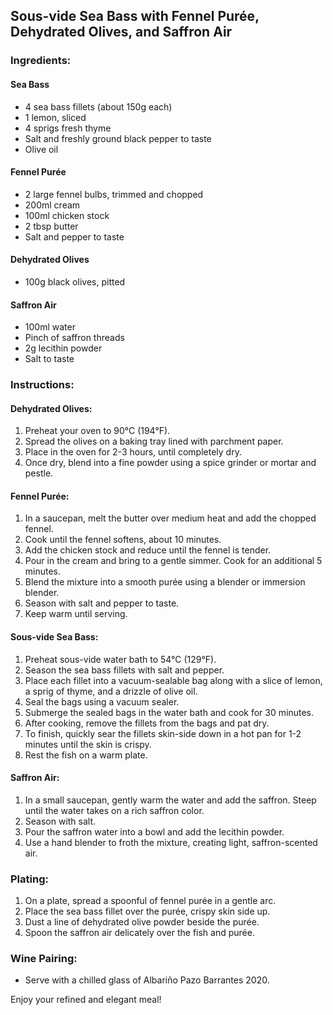 ## Sous-vide Sea Bass with Fennel Purée, Dehydrated Olives, and Saffron Air

### Ingredients:

#### Sea Bass
- 4 sea bass fillets (about 150g each)
- 1 lemon, sliced
- 4 sprigs fresh thyme
- Salt and freshly ground black pepper to taste
- Olive oil

#### Fennel Purée
- 2 large fennel bulbs, trimmed and chopped
- 200ml cream
- 100ml chicken stock
- 2 tbsp butter
- Salt and pepper to taste

#### Dehydrated Olives
- 100g black olives, pitted

#### Saffron Air
- 100ml water
- Pinch of saffron threads
- 2g lecithin powder
- Salt to taste

### Instructions:

#### Dehydrated Olives:
1. Preheat your oven to 90°C (194°F).
2. Spread the olives on a baking tray lined with parchment paper.
3. Place in the oven for 2-3 hours, until completely dry.
4. Once dry, blend into a fine powder using a spice grinder or mortar and pestle.

#### Fennel Purée:
1. In a saucepan, melt the butter over medium heat and add the chopped fennel.
2. Cook until the fennel softens, about 10 minutes.
3. Add the chicken stock and reduce until the fennel is tender.
4. Pour in the cream and bring to a gentle simmer. Cook for an additional 5 minutes.
5. Blend the mixture into a smooth purée using a blender or immersion blender.
6. Season with salt and pepper to taste.
7. Keep warm until serving.

#### Sous-vide Sea Bass:
1. Preheat sous-vide water bath to 54°C (129°F).
2. Season the sea bass fillets with salt and pepper.
3. Place each fillet into a vacuum-sealable bag along with a slice of lemon, a sprig of thyme, and a drizzle of olive oil.
4. Seal the bags using a vacuum sealer.
5. Submerge the sealed bags in the water bath and cook for 30 minutes.
6. After cooking, remove the fillets from the bags and pat dry.
7. To finish, quickly sear the fillets skin-side down in a hot pan for 1-2 minutes until the skin is crispy.
8. Rest the fish on a warm plate.

#### Saffron Air:
1. In a small saucepan, gently warm the water and add the saffron. Steep until the water takes on a rich saffron color.
2. Season with salt.
3. Pour the saffron water into a bowl and add the lecithin powder.
4. Use a hand blender to froth the mixture, creating light, saffron-scented air.

### Plating:
1. On a plate, spread a spoonful of fennel purée in a gentle arc.
2. Place the sea bass fillet over the purée, crispy skin side up.
3. Dust a line of dehydrated olive powder beside the purée.
4. Spoon the saffron air delicately over the fish and purée.

### Wine Pairing:
- Serve with a chilled glass of Albariño Pazo Barrantes 2020.

Enjoy your refined and elegant meal!